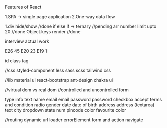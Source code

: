 Features of React

1.SPA -> single page application
2.One-way data flow

1.div hide/show //done
if else if -> ternary //pending
arr number limit upto 20 //done
Object.keys render //done

interview
actual work

E26 45
E20 23
E19 1

id
class
tag

//css
styled-component
less
sass
scss
tailwind css

//lib
material ui
react-bootstrap
ant-design
chakra ui

//virtual dom vs real dom
//controlled and uncontrolled form

type info
text name
email email
password password
checkbox accept terms and condition
radio gender
date date of birth
address address (textarea)
text city
dropdown state
num pincode
color favourite color

//routing
dynamic url
loader
errorElement
form and action
navigate
